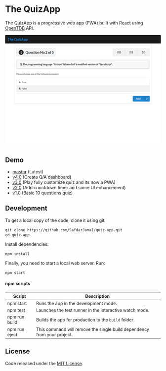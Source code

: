 # The QuizApp

The QuizApp is a progressive web app ([PWA](https://developers.google.com/web/progressive-web-apps)) built with [React](https://reactjs.org) using [OpenTDB](https://opentdb.com) API.

<p align="center">
  <img src="./screenshot.png" alt='QuizApp in Action'>
</p>

## Demo

- [master](https://safdarjamal.github.io/quiz-app) (Latest)
- [v4.0](https://quizapp-v4.surge.sh) (Create Q/A dashboard)
- [v3.0](https://quizapp-v3.surge.sh) (Play fully customize quiz and its now a PWA)
- [v2.0](https://quizapp-v2.surge.sh) (Add countdown timer and some UI enhancement)
- [v1.0](https://quizapp-v1.surge.sh) (Basic 10 questions quiz)

## Development

To get a local copy of the code, clone it using git:

```
git clone https://github.com/SafdarJamal/quiz-app.git
cd quiz-app
```

Install dependencies:

```
npm install
```

Finally, you need to start a local web server. Run:

```
npm start
```

#### npm scripts

| Script        | Description                                                             |
| ------------- | ----------------------------------------------------------------------- |
| npm start     | Runs the app in the development mode.                                   |
| npm test      | Launches the test runner in the interactive watch mode.                 |
| npm run build | Builds the app for production to the `build` folder.                    |
| npm run eject | This command will remove the single build dependency from your project. |

## License

Code released under the [MIT License](https://github.com/SafdarJamal/quiz-app/blob/master/LICENSE).
